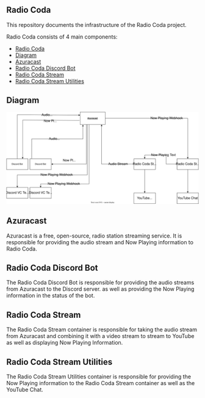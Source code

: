 ## Radio Coda

This repository documents the infrastructure of the Radio Coda project.

Radio Coda consists of 4 main components:

- [Radio Coda](#radio-coda)
- [Diagram](#diagram)
- [Azuracast](#azuracast)
- [Radio Coda Discord Bot](#radio-coda-discord-bot)
- [Radio Coda Stream](#radio-coda-stream)
- [Radio Coda Stream Utilities](#radio-coda-stream-utilities)

## Diagram

![Diagram](./Radio%20Coda.drawio.svg)

## Azuracast

Azuracast is a free, open-source, radio station streaming service.
It is responsible for providing the audio stream and Now Playing information to
Radio Coda.

## Radio Coda Discord Bot

The Radio Coda Discord Bot is responsible for providing the audio streams from
Azuracast to the Discord server. as well as providing the Now Playing information in
the status of the bot.

## Radio Coda Stream

The Radio Coda Stream container is responsible for taking the audio stream from
Azuracast and combining it with a video stream to stream to YouTube as well as
displaying Now Playing Information.

## Radio Coda Stream Utilities

The Radio Coda Stream Utilities container is responsible for providing the
Now Playing information to the Radio Coda Stream container as well as the
YouTube Chat.
